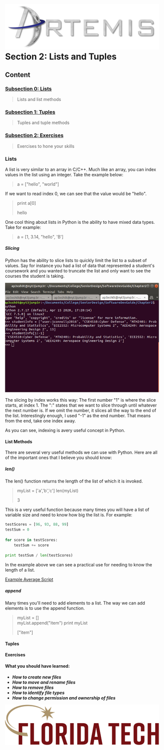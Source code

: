 ![](../images/artemis.png)
Section 2: Lists and Tuples
=====

## Content

### [Subsection 0: Lists](#lists)
> Lists and list methods
### [Subsection 1: Tuples](#tuples)
> Tuples and tuple methods
### [Subsection 2: Exercises](#exercises)
> Exercises to hone your skills

### Lists

A list is very similar to an array in C/C++. Much like an array, you can index values in the list using an integer. Take the example below:

> a = ["hello", "world"]

If we want to read index 0, we can see that the value would be "hello".

> print a[0]
>
> hello

One cool thing about lists in Python is the ability to have mixed data types. Take for example:

> a = [1, 3.14, "hello", 'B']

##### Slicing

Python has the ability to slice lists to quickly limit the list to a subset of values. Say for instance you had a list of data that represented a student's coursework and you wanted to truncate the list and only want to see the courses the student is taking.

![](images/list.png)

The slicing by index works this way: The first number "1" is where the slice starts, at index 1. The ":" states that we want to slice through until whatever the next number is. If we omit the number, it slices all the way to the end of the list. Interestingly enough, I used "-1" as the end number. That means from the end, take one index away.

As you can see, indexing is avery useful concept in Python.

#### List Methods

There are several very useful methods we can use with Python. Here are all of the important ones that I believe you should know:

##### len()

The len() function returns the length of the list of which it is invoked. 

> myList = ['a','b','c']
> len(myList)
>
> 3

This is a very useful function because many times you will have a list of variable size and need to know how big the list is. For example:

```python
testScores = [96, 93, 88, 99]
testSum = 0

for score in testScores:
    testSum += score

print testSum / len(testScores)
```
In the example above we can see a practical use for needing to know the length of a list.

[Example Average Script](average.py)

##### append

Many times you'll need to add elements to a list. The way we can add elements is to use the append function.

> myList = []<br>
> myList.append("item")
> print myList
> 
> ["item"]

#### Tuples


#### Exercises

#### What you should have learned:

* ***How to create new files***
* ***How to move and rename files***
* ***How to remove files***
* ***How to identify file types***
* ***How to change permission and ownership of files***

![](../images/floridatech.png)
